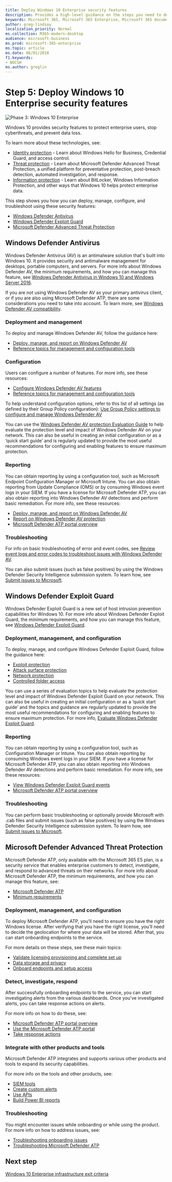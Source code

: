 ```yaml
---
title: Deploy Windows 10 Enterprise security features
description: Provides a high-level guidance on the steps you need to deploy Windows 10 Enterprise security features on PCs as part of Microsoft 365 Enterprise.
keywords: Microsoft 365, Microsoft 365 Enterprise, Microsoft 365 documentation, Windows 10 Enterprise, security
author: greg-lindsay
localization_priority: Normal
ms.collection: M365-modern-desktop
audience: microsoft-business
ms.prod: microsoft-365-enterprise
ms.topic: article
ms.date: 06/01/2018
f1.keywords:
- NOCSH
ms.author: greglin
---
```


# Step 5: Deploy Windows 10 Enterprise security features

![Phase 3: Windows 10 Enterprise](./media/deploy-foundation-infrastructure/win10enterprise_icon-small.png)

Windows 10 provides security features to protect enterprise users, stop cyberthreats, and prevent data loss. 

To learn more about these technologies, see:

* [Identity protection](https://docs.microsoft.com/windows/security/identity-protection/) - Learn about Windows Hello for Business, Credential Guard, and access control.
* [Threat protection](https://docs.microsoft.com/windows/threat-protection/) - Learn about Microsoft Defender Advanced Threat Protection, a unified platform for preventative protection, post-breach detection, automated investigation, and response.
* [Information protection](https://docs.microsoft.com/windows/security/information-protection/) - Learn about BitLocker, Windows Information Protection, and other ways that Windows 10 helps protect enterprise data. 

This step shows you how you can deploy, manage, configure, and troubleshoot using these security features:

* [Windows Defender Antivirus](#windows-defender-antivirus)
* [Windows Defender Exploit Guard](#windows-defender-exploit-guard)
* [Microsoft Defender Advanced Threat Protection](#windows10-sec-atp)

<a name="windows10-sec-av"></a>
## Windows Defender Antivirus
Windows Defender Antivirus (AV) is an antimalware solution that's built into Windows 10. It provides security and antimalware management for desktops, portable computers, and servers. For more info about Windows Defender AV, the minimum requirements, and how you can manage this feature, see [Windows Defender Antivirus in Windows 10 and Windows Server 2016](https://docs.microsoft.com/windows/threat-protection/windows-defender-antivirus/windows-defender-antivirus-in-windows-10).

If you are not using Windows Defender AV as your primary antivirus client, or if you are also using Microsoft Defender ATP, there are some considerations you need to take into account. To learn more, see [Windows Defender AV compatibility](https://docs.microsoft.com/windows/threat-protection/windows-defender-antivirus/windows-defender-antivirus-compatibility).

### Deployment and management
To deploy and manage Windows Defender AV, follow the guidance here:

* [Deploy, manage, and report on Windows Defender AV](https://docs.microsoft.com/windows/threat-protection/windows-defender-antivirus/deploy-manage-report-windows-defender-antivirus)
* [Reference topics for management and configuration tools](https://docs.microsoft.com/windows/threat-protection/windows-defender-antivirus/configuration-management-reference-windows-defender-antivirus)

### Configuration
Users can configure a number of features. For more info, see these resources:

* [Configure Windows Defender AV features](https://docs.microsoft.com/windows/threat-protection/windows-defender-antivirus/configure-windows-defender-antivirus-features)
* [Reference topics for management and configuration tools](https://docs.microsoft.com/windows/threat-protection/windows-defender-antivirus/configuration-management-reference-windows-defender-antivirus)

To help understand configuration options, refer to this list of all settings (as defined by their Group Policy configuration): [Use Group Policy settings to configure and manage Windows Defender AV](https://docs.microsoft.com/windows/threat-protection/windows-defender-antivirus/use-group-policy-windows-defender-antivirus)

You can use the [Windows Defender AV protection Evaluation Guide](https://docs.microsoft.com/windows/threat-protection/windows-defender-antivirus/evaluate-windows-defender-antivirus) to help evaluate the protection level and impact of Windows Defender AV on your network. This can also be useful in creating an initial configuration or as a ‘quick start guide’ and is regularly updated to provide the most useful recommendations for configuring and enabling features to ensure maximum protection.

### Reporting
You can obtain reporting by using a configuration tool, such as Microsoft Endpoint Configuration Manager or Microsoft Intune. You can also obtain reporting from Update Compliance (OMS) or by consuming Windows event logs in your SIEM. If you have a license for Microsoft Defender ATP, you can also obtain reporting into Windows Defender AV detections and perform basic remediation. For more info, see these resources:
* [Deploy, manage, and report on Windows Defender AV](https://docs.microsoft.com/windows/threat-protection/windows-defender-antivirus/deploy-manage-report-windows-defender-antivirus)
* [Report on Windows Defender AV protection](https://docs.microsoft.com/windows/threat-protection/windows-defender-antivirus/report-monitor-windows-defender-antivirus)
* [Microsoft Defender ATP portal overview](https://go.microsoft.com/fwlink/?linkid=861596)

### Troubleshooting
For info on basic troubleshooting of error and event codes, see [Review event logs and error codes to troubleshoot issues with Windows Defender AV](https://docs.microsoft.com/windows/threat-protection/windows-defender-antivirus/troubleshoot-windows-defender-antivirus).

You can also submit issues (such as false positives) by using the Windows Defender Security Intelligence submission system. To learn how, see [Submit issues to Microsoft](https://www.microsoft.com/wdsi/filesubmission).

<a name="windows10-sec-eg"></a>
## Windows Defender Exploit Guard
Windows Defender Exploit Guard is a new set of host intrusion prevention capabilities for Windows 10. For more info about Windows Defender Exploit Guard, the  minimum requirements, and how you can manage this feature, see [Windows Defender Exploit Guard](https://docs.microsoft.com/windows/threat-protection/windows-defender-exploit-guard/windows-defender-exploit-guard).

### Deployment, management, and configuration
To deploy, manage, and configure Windows Defender Exploit Guard, follow the guidance here:
* [Exploit protection](https://docs.microsoft.com/windows/threat-protection/windows-defender-exploit-guard/exploit-protection-exploit-guard)
* [Attack surface protection](https://docs.microsoft.com/windows/threat-protection/windows-defender-exploit-guard/attack-surface-reduction-exploit-guard?ocid=cx-docs-msa4053440)
* [Network protection](https://docs.microsoft.com/windows/threat-protection/windows-defender-exploit-guard/network-protection-exploit-guard)
* [Controlled folder access](https://docs.microsoft.com/windows/threat-protection/windows-defender-exploit-guard/controlled-folders-exploit-guard)

You can use a series of evaluation topics to help evaluate the protection level and impact of Windows Defender Exploit Guard on your network. This can also be useful in creating an initial configuration or as a ‘quick start guide’ and the topics and guidance are regularly updated to provide the most useful recommendations for configuring and enabling features to ensure maximum protection. For more info,  [Evaluate Windows Defender Exploit Guard](https://docs.microsoft.com/windows/threat-protection/windows-defender-exploit-guard/evaluate-windows-defender-exploit-guard).

### Reporting
You can obtain reporting by using a configuration tool, such as Configuration Manager or Intune. You can also obtain reporting by consuming Windows event logs in your SIEM. If you have a license for Microsoft Defender ATP, you can also obtain reporting into Windows Defender AV detections and perform basic remediation. For more info, see these resources:
* [View Windows Defender Exploit Guard events](https://docs.microsoft.com/windows/threat-protection/windows-defender-exploit-guard/event-views-exploit-guard)
* [Microsoft Defender ATP portal overview](https://go.microsoft.com/fwlink/?linkid=861596)

### Troubleshooting
You can perform basic troubleshooting or optionally provide Microsoft with .cab files and submit issues (such as false positives) by using the Windows Defender Security Intelligence submission system. To learn how, see [Submit issues to Microsoft](https://www.microsoft.com/wdsi/filesubmission).


<a name="windows10-sec-atp"></a>
## Microsoft Defender Advanced Threat Protection
Microsoft Defender ATP, only available with the Microsoft 365 E5 plan, is a security service that enables enterprise customers to detect, investigate, and respond to advanced threats on their networks. For more info about Microsoft Defender ATP, the minimum requirements, and how you can manage this feature, see:

* [Microsoft Defender ATP](https://docs.microsoft.com/windows/threat-protection/windows-defender-atp/windows-defender-advanced-threat-protection)
* [Minimum requirements](https://docs.microsoft.com/windows/threat-protection/windows-defender-atp/minimum-requirements-windows-defender-advanced-threat-protection)

### Deployment, management, and configuration
To deploy Microsoft Defender ATP, you’ll need to ensure you have the right Windows license. After verifying that you have the right license, you’ll need to decide the geolocation for where your data will be stored. After that, you can start onboarding endpoints to the service.

For more details on these steps, see these main topics: 

* [Validate licensing provisioning and complete set up](https://docs.microsoft.com/windows/threat-protection/windows-defender-atp/licensing-windows-defender-advanced-threat-protection)
* [Data storage and privacy](https://docs.microsoft.com/windows/threat-protection/windows-defender-atp/data-storage-privacy-windows-defender-advanced-threat-protection)
* [Onboard endpoints and setup access](https://docs.microsoft.com/windows/threat-protection/windows-defender-atp/onboard-configure-windows-defender-advanced-threat-protection)

### Detect, investigate, respond
After successfully onboarding endpoints to the service, you  can start investigating alerts from the various dashboards. Once you've investigated alerts, you can take response actions on alerts. 

For more info on how to do these, see:
* [Microsoft Defender ATP portal overview](https://go.microsoft.com/fwlink/?linkid=861596)
* [Use the Microsoft Defender ATP portal](https://docs.microsoft.com/windows/threat-protection/windows-defender-atp/use-windows-defender-advanced-threat-protection)
* [Take response actions](https://docs.microsoft.com/windows/threat-protection/windows-defender-atp/response-actions-windows-defender-advanced-threat-protection)

### Integrate with other products and tools
Microsoft Defender ATP integrates and supports various other products and tools to expand its security capabilities. 

For more info on the tools and other products, see:
* [SIEM tools](https://docs.microsoft.com/windows/threat-protection/windows-defender-atp/configure-siem-windows-defender-advanced-threat-protection)
* [Create custom alerts](https://docs.microsoft.com/windows/threat-protection/windows-defender-atp/use-custom-ti-windows-defender-advanced-threat-protection)
* [Use APIs](https://docs.microsoft.com/windows/threat-protection/windows-defender-atp/exposed-apis-windows-defender-advanced-threat-protection)
* [Build Power BI reports](https://docs.microsoft.com/windows/threat-protection/windows-defender-atp/powerbi-reports-windows-defender-advanced-threat-protection)

### Troubleshooting
You might encounter issues while onboarding or while using the product. For more info on how to address issues, see:
* [Troubleshooting onboarding issues](https://docs.microsoft.com/windows/threat-protection/windows-defender-atp/troubleshoot-onboarding-windows-defender-advanced-threat-protection)
* [Troubleshooting Microsoft Defender ATP](https://docs.microsoft.com/windows/threat-protection/windows-defender-atp/troubleshoot-windows-defender-advanced-threat-protection)

## Next step

[Windows 10 Enterprise infrastructure exit criteria](windows10-exit-criteria.md)
